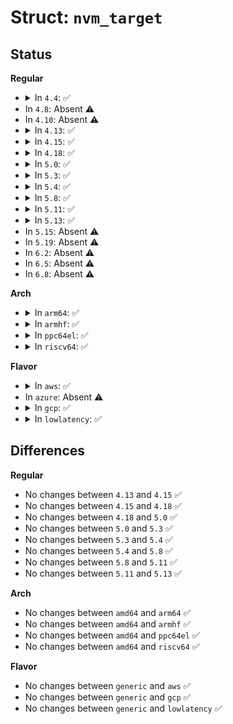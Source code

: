 # Struct: <code>nvm_target</code>

## Status
<b>Regular</b>
<ul>
<li>
<details>
<summary>In <code>4.4</code>: ✅</summary>

```c
struct nvm_target {
    struct list_head list;
    struct nvm_tgt_type *type;
    struct gendisk *disk;
};
```
</details>
</li>
<li>
In <code>4.8</code>: Absent ⚠️
</li>
<li>
In <code>4.10</code>: Absent ⚠️
</li>
<li>
<details>
<summary>In <code>4.13</code>: ✅</summary>

```c
struct nvm_target {
    struct list_head list;
    struct nvm_tgt_dev *dev;
    struct nvm_tgt_type *type;
    struct gendisk *disk;
};
```
</details>
</li>
<li>
<details>
<summary>In <code>4.15</code>: ✅</summary>

```c
struct nvm_target {
    struct list_head list;
    struct nvm_tgt_dev *dev;
    struct nvm_tgt_type *type;
    struct gendisk *disk;
};
```
</details>
</li>
<li>
<details>
<summary>In <code>4.18</code>: ✅</summary>

```c
struct nvm_target {
    struct list_head list;
    struct nvm_tgt_dev *dev;
    struct nvm_tgt_type *type;
    struct gendisk *disk;
};
```
</details>
</li>
<li>
<details>
<summary>In <code>5.0</code>: ✅</summary>

```c
struct nvm_target {
    struct list_head list;
    struct nvm_tgt_dev *dev;
    struct nvm_tgt_type *type;
    struct gendisk *disk;
};
```
</details>
</li>
<li>
<details>
<summary>In <code>5.3</code>: ✅</summary>

```c
struct nvm_target {
    struct list_head list;
    struct nvm_tgt_dev *dev;
    struct nvm_tgt_type *type;
    struct gendisk *disk;
};
```
</details>
</li>
<li>
<details>
<summary>In <code>5.4</code>: ✅</summary>

```c
struct nvm_target {
    struct list_head list;
    struct nvm_tgt_dev *dev;
    struct nvm_tgt_type *type;
    struct gendisk *disk;
};
```
</details>
</li>
<li>
<details>
<summary>In <code>5.8</code>: ✅</summary>

```c
struct nvm_target {
    struct list_head list;
    struct nvm_tgt_dev *dev;
    struct nvm_tgt_type *type;
    struct gendisk *disk;
};
```
</details>
</li>
<li>
<details>
<summary>In <code>5.11</code>: ✅</summary>

```c
struct nvm_target {
    struct list_head list;
    struct nvm_tgt_dev *dev;
    struct nvm_tgt_type *type;
    struct gendisk *disk;
};
```
</details>
</li>
<li>
<details>
<summary>In <code>5.13</code>: ✅</summary>

```c
struct nvm_target {
    struct list_head list;
    struct nvm_tgt_dev *dev;
    struct nvm_tgt_type *type;
    struct gendisk *disk;
};
```
</details>
</li>
<li>
In <code>5.15</code>: Absent ⚠️
</li>
<li>
In <code>5.19</code>: Absent ⚠️
</li>
<li>
In <code>6.2</code>: Absent ⚠️
</li>
<li>
In <code>6.5</code>: Absent ⚠️
</li>
<li>
In <code>6.8</code>: Absent ⚠️
</li>
</ul>
<b>Arch</b>
<ul>
<li>
<details>
<summary>In <code>arm64</code>: ✅</summary>

```c
struct nvm_target {
    struct list_head list;
    struct nvm_tgt_dev *dev;
    struct nvm_tgt_type *type;
    struct gendisk *disk;
};
```
</details>
</li>
<li>
<details>
<summary>In <code>armhf</code>: ✅</summary>

```c
struct nvm_target {
    struct list_head list;
    struct nvm_tgt_dev *dev;
    struct nvm_tgt_type *type;
    struct gendisk *disk;
};
```
</details>
</li>
<li>
<details>
<summary>In <code>ppc64el</code>: ✅</summary>

```c
struct nvm_target {
    struct list_head list;
    struct nvm_tgt_dev *dev;
    struct nvm_tgt_type *type;
    struct gendisk *disk;
};
```
</details>
</li>
<li>
<details>
<summary>In <code>riscv64</code>: ✅</summary>

```c
struct nvm_target {
    struct list_head list;
    struct nvm_tgt_dev *dev;
    struct nvm_tgt_type *type;
    struct gendisk *disk;
};
```
</details>
</li>
</ul>
<b>Flavor</b>
<ul>
<li>
<details>
<summary>In <code>aws</code>: ✅</summary>

```c
struct nvm_target {
    struct list_head list;
    struct nvm_tgt_dev *dev;
    struct nvm_tgt_type *type;
    struct gendisk *disk;
};
```
</details>
</li>
<li>
In <code>azure</code>: Absent ⚠️
</li>
<li>
<details>
<summary>In <code>gcp</code>: ✅</summary>

```c
struct nvm_target {
    struct list_head list;
    struct nvm_tgt_dev *dev;
    struct nvm_tgt_type *type;
    struct gendisk *disk;
};
```
</details>
</li>
<li>
<details>
<summary>In <code>lowlatency</code>: ✅</summary>

```c
struct nvm_target {
    struct list_head list;
    struct nvm_tgt_dev *dev;
    struct nvm_tgt_type *type;
    struct gendisk *disk;
};
```
</details>
</li>
</ul>

## Differences
<b>Regular</b>
<ul>
<li>
No changes between <code>4.13</code> and <code>4.15</code> ✅
</li>
<li>
No changes between <code>4.15</code> and <code>4.18</code> ✅
</li>
<li>
No changes between <code>4.18</code> and <code>5.0</code> ✅
</li>
<li>
No changes between <code>5.0</code> and <code>5.3</code> ✅
</li>
<li>
No changes between <code>5.3</code> and <code>5.4</code> ✅
</li>
<li>
No changes between <code>5.4</code> and <code>5.8</code> ✅
</li>
<li>
No changes between <code>5.8</code> and <code>5.11</code> ✅
</li>
<li>
No changes between <code>5.11</code> and <code>5.13</code> ✅
</li>
</ul>
<b>Arch</b>
<ul>
<li>
No changes between <code>amd64</code> and <code>arm64</code> ✅
</li>
<li>
No changes between <code>amd64</code> and <code>armhf</code> ✅
</li>
<li>
No changes between <code>amd64</code> and <code>ppc64el</code> ✅
</li>
<li>
No changes between <code>amd64</code> and <code>riscv64</code> ✅
</li>
</ul>
<b>Flavor</b>
<ul>
<li>
No changes between <code>generic</code> and <code>aws</code> ✅
</li>
<li>
No changes between <code>generic</code> and <code>gcp</code> ✅
</li>
<li>
No changes between <code>generic</code> and <code>lowlatency</code> ✅
</li>
</ul>
